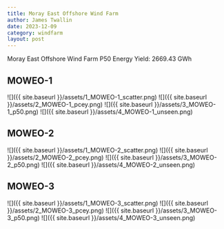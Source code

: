 ```yaml
---
title: Moray East Offshore Wind Farm
author: James Twallin
date: 2023-12-09
category: windfarm
layout: post
---
```

Moray East Offshore Wind Farm P50 Energy Yield: 2669.43 GWh

MOWEO-1
-------------
![]({{ site.baseurl }}/assets/1_MOWEO-1_scatter.png)
![]({{ site.baseurl }}/assets/2_MOWEO-1_pcey.png)
![]({{ site.baseurl }}/assets/3_MOWEO-1_p50.png)
![]({{ site.baseurl }}/assets/4_MOWEO-1_unseen.png)

MOWEO-2
-------------
![]({{ site.baseurl }}/assets/1_MOWEO-2_scatter.png)
![]({{ site.baseurl }}/assets/2_MOWEO-2_pcey.png)
![]({{ site.baseurl }}/assets/3_MOWEO-2_p50.png)
![]({{ site.baseurl }}/assets/4_MOWEO-2_unseen.png)

MOWEO-3
-------------
![]({{ site.baseurl }}/assets/1_MOWEO-3_scatter.png)
![]({{ site.baseurl }}/assets/2_MOWEO-3_pcey.png)
![]({{ site.baseurl }}/assets/3_MOWEO-3_p50.png)
![]({{ site.baseurl }}/assets/4_MOWEO-3_unseen.png)


